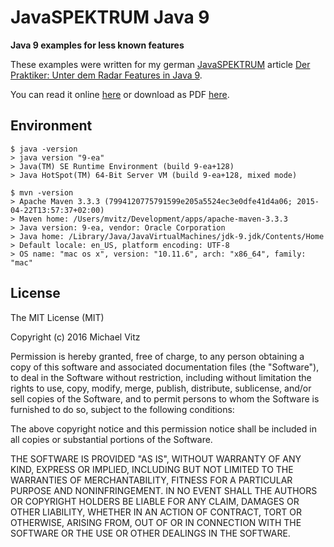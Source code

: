 # JavaSPEKTRUM Java 9

**Java 9 examples for less known features**

These examples were written for my german
[JavaSPEKTRUM](http://www.javaspektrum.de/) article [Der Praktiker: Unter dem
Radar Features in Java
9](http://www.sigs-datacom.de/fachzeitschriften/javaspektrum/archiv/artikelansicht/artikel-titel/der-praktiker-unter-dem-radar-features-in-java-9.html).

You can read it online [here](https://www.innoq.com/de/articles/2016/10/java9-features/)
or download as PDF [here](http://www.sigs-datacom.de/uploads/tx_dmjournals/vitz_JS_05_16_X8GJ.pdf).


## Environment

```
$ java -version
> java version "9-ea"
> Java(TM) SE Runtime Environment (build 9-ea+128)
> Java HotSpot(TM) 64-Bit Server VM (build 9-ea+128, mixed mode)

$ mvn -version
> Apache Maven 3.3.3 (7994120775791599e205a5524ec3e0dfe41d4a06; 2015-04-22T13:57:37+02:00)
> Maven home: /Users/mvitz/Development/apps/apache-maven-3.3.3
> Java version: 9-ea, vendor: Oracle Corporation
> Java home: /Library/Java/JavaVirtualMachines/jdk-9.jdk/Contents/Home
> Default locale: en_US, platform encoding: UTF-8
> OS name: "mac os x", version: "10.11.6", arch: "x86_64", family: "mac"
```


## License

The MIT License (MIT)

Copyright (c) 2016 Michael Vitz

Permission is hereby granted, free of charge, to any person obtaining a copy of
this software and associated documentation files (the "Software"), to deal in
the Software without restriction, including without limitation the rights to
use, copy, modify, merge, publish, distribute, sublicense, and/or sell copies of
the Software, and to permit persons to whom the Software is furnished to do so,
subject to the following conditions:

The above copyright notice and this permission notice shall be included in all
copies or substantial portions of the Software.

THE SOFTWARE IS PROVIDED "AS IS", WITHOUT WARRANTY OF ANY KIND, EXPRESS OR
IMPLIED, INCLUDING BUT NOT LIMITED TO THE WARRANTIES OF MERCHANTABILITY, FITNESS
FOR A PARTICULAR PURPOSE AND NONINFRINGEMENT. IN NO EVENT SHALL THE AUTHORS OR
COPYRIGHT HOLDERS BE LIABLE FOR ANY CLAIM, DAMAGES OR OTHER LIABILITY, WHETHER
IN AN ACTION OF CONTRACT, TORT OR OTHERWISE, ARISING FROM, OUT OF OR IN
CONNECTION WITH THE SOFTWARE OR THE USE OR OTHER DEALINGS IN THE SOFTWARE.

